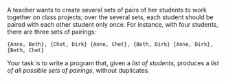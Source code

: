 A teacher wants to create several sets of pairs of her students to work together on class projects; over the several sets, each student should be paired with each other student only once. For instance, with four students, there are three sets of pairings:

`{Anne, Beth}, {Chet, Dirk}
{Anne, Chet}, {Beth, Dirk}
{Anne, Dirk}, {Beth, Chet}`

Your task is to write a program that, given a *list of students*, produces a *list of all possible sets of pairings*, without duplicates.
